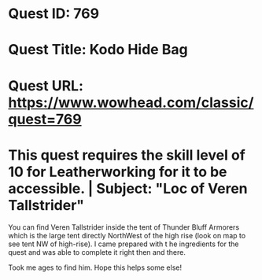 # Quest ID: 769
# Quest Title: Kodo Hide Bag
# Quest URL: https://www.wowhead.com/classic/quest=769
# This quest requires the skill level of 10 for Leatherworking for it to be accessible. | Subject: "Loc of Veren Tallstrider"
You can find Veren Tallstrider inside the tent of Thunder Bluff Armorers which is the large tent directly NorthWest of the high rise (look on map to see tent NW of high-rise). I came prepared with t he ingredients for the quest and was able to complete it right then and there.

Took me ages to find him. Hope this helps some else!